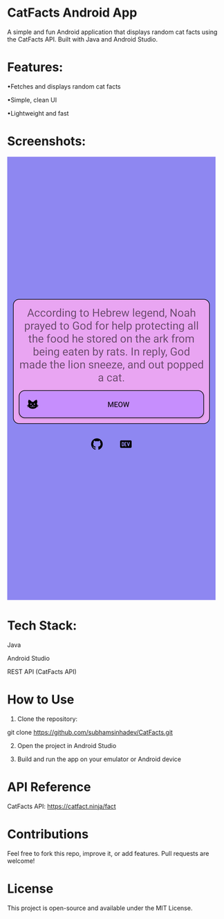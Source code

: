 # CatFacts Android App

A simple and fun Android application that displays random cat facts using the CatFacts API. Built with Java and Android Studio.

# Features:

•Fetches and displays random cat facts

•Simple, clean UI

•Lightweight and fast


# Screenshots:
![App Screenshot](https://github.com/subhamsinhadev/CatFacts/blob/main/Sample.jpg)


# Tech Stack:

Java

Android Studio

REST API (CatFacts API)


# How to Use

1. Clone the repository:

git clone https://github.com/subhamsinhadev/CatFacts.git


2. Open the project in Android Studio


3. Build and run the app on your emulator or Android device



# API Reference

CatFacts API: https://catfact.ninja/fact

# Contributions

Feel free to fork this repo, improve it, or add features. Pull requests are welcome!

# License

This project is open-source and available under the MIT License.

